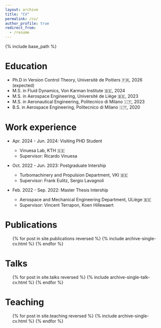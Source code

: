 ```yaml
---
layout: archive
title: "CV"
permalink: /cv/
author_profile: true
redirect_from:
  - /resume
---
```


{% include base_path %}

Education
======
* Ph.D in Version Control Theory, Universitè de Poitiers 🇫🇷, 2026 (expected)
* M.S. in Fluid Dynamics, Von Karman Institute 🇧🇪, 2024
* M.S. in Aerospace Engineering, Université de Liège 🇧🇪, 2023
* M.S. in Aeronautical Engineering, Politecnico di Milano 🇮🇹, 2023
* B.S. in Aerospace Engineering, Politecnico di Milano 🇮🇹, 2020

Work experience
======
* Apr. 2024 - Jun. 2024: Visiting PHD Student
  * Vinuesa Lab, KTH 🇸🇪
  * Supervisor: Ricardo Vinuesa

* Oct. 2022 - Jun. 2023: Postgraduate Intership
  * Turbomachinery and Propulsion Department, VKI 🇧🇪
  * Supervisor: Frank Eulitz, Sergio Lavagnoli

* Feb. 2022 - Sep. 2022: Master Thesis Intership
  * Aerospace and Mechanical Engineering Department, ULiège 🇧🇪
  * Supervisor: Vincent Terrapon, Koen Hillewaert  
  
Publications
======
  <ul>{% for post in site.publications reversed %}
    {% include archive-single-cv.html %}
  {% endfor %}</ul>
  
Talks
======
  <ul>{% for post in site.talks reversed %}
    {% include archive-single-talk-cv.html  %}
  {% endfor %}</ul>
  
Teaching
======
  <ul>{% for post in site.teaching reversed %}
    {% include archive-single-cv.html %}
  {% endfor %}</ul>
